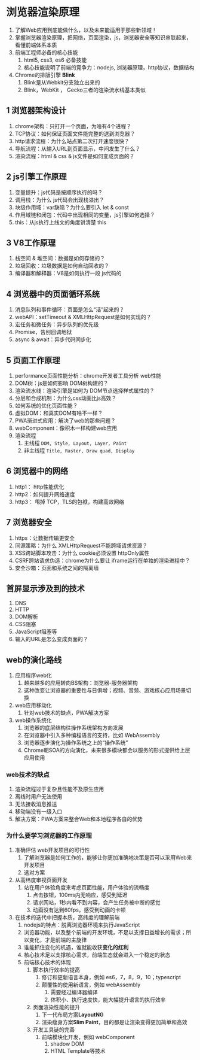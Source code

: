 # 浏览器渲染原理

1. 了解Web应用到底能做什么，以及未来能适用于那些新领域！
2. 掌握浏览器渲染原理，把网络，页面渲染，js，浏览器安全等知识串联起来，看懂前端体系本质
3. 前端工程师必备的核心技能
   1. html5, css3, es6 必备技能
   2. 核心技能说明了前端的竞争力：nodejs, 浏览器原理，http协议，数据结构
4. Chrome的排版引擎 **Blink**
   1. Blink是从Webkit分支独立出来的
   2. Blink，WebKit ， Gecko三者的渲染流水线基本类似





## 1 浏览器架构设计

1. chrome架构：只打开一个页面，为啥有4个进程？
2. TCP协议：如何保证页面文件能完整的送到浏览器？
3. http请求流程：为什么站点第二次打开速度很快？
4. 导航流程：从输入URL到页面显示，中间发生了什么？
5. 渲染流程：html & css & js文件是如何变成页面的？



## 2 js引擎工作原理

1. 变量提升：js代码是按顺序执行的吗？
2. 调用栈：为什么 js代码会出现栈溢出？
3. 块级作用域：var缺陷？为什么要引入 let & const
4. 作用域链和闭包：代码中出现相同的变量，js引擎如何选择？
5. this：从js执行上线文的角度讲清楚 this



## 3 V8工作原理

1. 栈空间 & 堆空间：数据是如何存储的？
2. 垃圾回收：垃圾数据是如何自动回收的？
3. 编译器和解释器：V8是如何执行一段 js代码的



## 4 浏览器中的页面循环系统

1. 消息队列和事件循环：页面是怎么“活”起来的？
2. webAPI：setTimeout & XMLHttpRequest是如何实现的？
3. 宏任务和微任务：异步队列的优先级
4. Promise，告别回调地狱
5. async & await：异步代码同步化



## 5 页面工作原理

1. performance页面性能分析：chrome开发者工具分析 web性能
2. DOM树：js是如何影响 DOM树构建的？
3. 渲染流水线：渲染引擎是如何为 DOM节点选择样式属性的？
4. 分层和合成机制：为什么css动画比js高效？
5. 如何系统的优化页面性能？
6. 虚拟DOM：和真实DOM有啥不一样？
7. PWA渐进式应用：解决了web的那些问题？
8. webComponent：像积木一样构建web应用
9. 渲染流程
   1. 主线程 `DOM, Style, Layout, Layer, Paint`
   2. 非主线程 `Title, Raster, Draw quad, Display`



## 6 浏览器中的网络

1. http1： http性能优化
2. http2：如何提升网络速度
3. http3： 甩掉 TCP，TLS的包袱，构建高效网络



## 7 浏览器安全

1. https：让数据传输更安全
2. 同源策略：为什么 XMLHttpRequest不能跨域请求资源？
3. XSS跨站脚本攻击：为什么 cookie必须设置 httpOnly属性
4. CSRF跨站请求伪造：chrome为什么要让 iframe运行在单独的渲染进程中？
5. 安全沙箱：页面和系统之间的隔离墙





## 首屏显示涉及到的技术

1. DNS
2. HTTP
3. DOM解析
4. CSS阻塞
5. JavaScript阻塞等
6. 输入的URL是怎么变成页面的？





## web的演化路线

1. 应用程序web化
   1. 越来越多的应用转向BS架构：浏览器-服务器架构
   2. 这种改变让浏览器的重要性与日俱增；视频、音频、游戏核心应用场景切换
2. web应用移动化
   1. 针对web技术的缺点，PWA解决方案
3. web操作系统化
   1. 浏览器的底层结构往操作系统架构方向发展
   2. 在浏览器中引入多种编程语言的支持，比如 WebAssembly
   3. 浏览器逐步演化为操作系统之上的“操作系统”
   4. Chrome朝SOA的方向演化，未来很多模块都会以服务的形式提供给上层应用使用



### web技术的缺点

1. 渲染流程过于复杂且性能不及原生应用
2. 离线时用户无法使用
3. 无法接收消息推送
4. 移动端没有一级入口
5. 解决方案：PWA方案来整合Web和本地程序各自的优势



### 为什么要学习浏览器的工作原理

1. 准确评估 web开发项目的可行性
   1. 了解浏览器是如何工作的，能够让你更加准确地决策是否可以采用Web来开发项目
   2. 选对方案
2. 从高纬度审视页面开发
   1. 站在用户体验角度来考虑页面性能，用户体验的流畅度
      1. 点击按钮，100ms内无响应，感受到延迟
      2. 请求网站，1秒内看不到内容，会产生任务被中断的感觉
      3. 动画没有达到60fps，感受到动画的卡顿
3. 在技术的迭代中把握本质，高纬度的理解前端
   1. nodejs的特点：脱离浏览器环境来执行JavaScript
   2. 浏览器功能，以及整个前端的开发环境，不足以支撑日益增长的需求；所以变化，才是前端的主旋律
   3. 谁能抓住变化的机遇，谁就能收获**变化的红利**
   4. 核心技术足以支撑核心需求，前端生态就会进入一个稳定的状态
   5. 前端核心技术的体现
      1. 脚本执行效率的提高
         1. 修订和更新语言本身，例如 es6，7，8，9，10；typescript
         2. 颠覆性的使用新语言，例如 webAssembly
            1. 需要经过编译器编译
            2. 体积小、执行速度快，能大幅提升语言的执行效率
      2. 页面渲染性能的提升
         1. 下一代布局方案**LayoutNG**
         2. 渲染瘦身方案**Slim Paint**，目的都是让渲染变得更加简单和高效
      3. 开发工具链的完善
         1. 前端模块化开发，例如 webComponent
            1. shadow DOM
            2. HTML Template等技术





























































